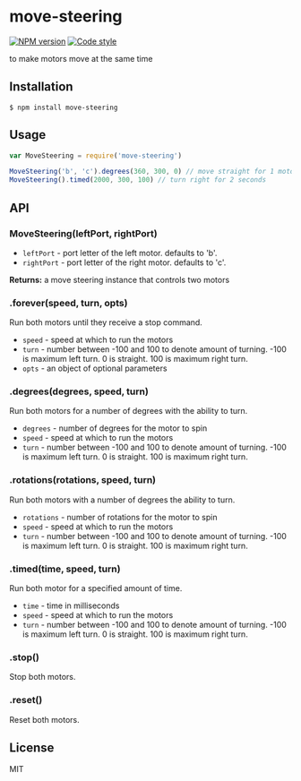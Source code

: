 
# move-steering

[![NPM version][npm-image]][npm-url]
[![Code style][standard-image]][standard-url]

to make motors move at the same time

## Installation

    $ npm install move-steering

## Usage

```js
var MoveSteering = require('move-steering')

MoveSteering('b', 'c').degrees(360, 300, 0) // move straight for 1 motor rotation
MoveSteering().timed(2000, 300, 100) // turn right for 2 seconds
```

## API

### MoveSteering(leftPort, rightPort)

- `leftPort` - port letter of the left motor. defaults to 'b'.
- `rightPort` - port letter of the right motor. defaults to 'c'.

**Returns:** a move steering instance that controls two motors

### .forever(speed, turn, opts)
Run both motors until they receive a stop command.

- `speed` - speed at which to run the motors
- `turn` - number between -100 and 100 to denote amount of turning. -100 is maximum left turn. 0 is straight. 100 is maximum right turn.
- `opts` - an object of optional parameters

### .degrees(degrees, speed, turn)
Run both motors for a number of degrees with the ability to turn.

- `degrees` - number of degrees for the motor to spin
- `speed` - speed at which to run the motors
- `turn` - number between -100 and 100 to denote amount of turning. -100 is maximum left turn. 0 is straight. 100 is maximum right turn.

### .rotations(rotations, speed, turn)
Run both motors with a number of degrees the ability to turn.

- `rotations` - number of rotations for the motor to spin
- `speed` - speed at which to run the motors
- `turn` - number between -100 and 100 to denote amount of turning. -100 is maximum left turn. 0 is straight. 100 is maximum right turn.

### .timed(time, speed, turn)
Run both motor for a specified amount of time.

  - `time` - time in milliseconds
  - `speed` - speed at which to run the motors
  - `turn` - number between -100 and 100 to denote amount of turning. -100 is maximum left turn. 0 is straight. 100 is maximum right turn.

### .stop()
Stop both motors.


### .reset()
Reset both motors.

## License

MIT

[standard-image]: https://img.shields.io/badge/code%20style-standard-brightgreen.svg?style=flat
[standard-url]: https://github.com/feross/standard
[npm-image]: https://img.shields.io/npm/v/move-steering.svg?style=flat-square
[npm-url]: https://npmjs.org/package/move-steering
